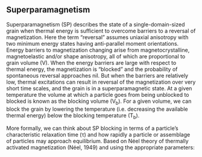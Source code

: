 ## Superparamagnetism

Superparamagnetism (SP) describes the state of a single-domain-sized grain when thermal energy is sufficient to overcome barriers to a reversal of magnetization. Here the term “reversal” assumes uniaxial anisotropy with two minimum energy states having anti-parallel moment orientations. Energy barriers to magnetization changing arise from magnetocrystalline, magnetoelastic and/or shape anisotropy, all of which are proportional to grain volume (V). When the energy barriers are large with respect to thermal energy, the magnetization is “blocked” and the probability of spontaneous reversal approaches nil. But when the barriers are relatively low, thermal excitations can result in reversal of the magnetization over very short time scales, and the grain is in a superparamagnetic state. At a given temperature the volume at which a particle goes from being unblocked to blocked is known as the blocking volume (V<sub>b</sub>). For a given volume, we can block the grain by lowering the temperature (i.e. decreasing the available thermal energy) below the blocking temperature (T<sub>b</sub>).

More formally, we can think about SP blocking in terms of a particle’s characteristic relaxation time (τ) and how rapidly a particle or assemblage of particles may approach equilibrium. Based on Néel theory of thermally activated magnetization (Néel, 1949) and using the appropriate parameters:

